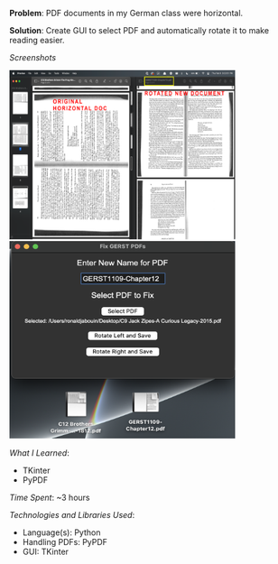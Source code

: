**Problem**: PDF documents in my German class were horizontal.

**Solution**: Create GUI to select PDF and automatically rotate it to make reading easier.

_Screenshots_

<img src="/fixGerst/fixGerst-SS1.2.png" alt="side-by-side-of-pdfs" title="PDFs Side by Side" height = "300" width = "400">
<img src="/fixGerst/fixGerst-SS2.png" alt="gui" title="GUI" height = "350" width = "400">


_What I Learned_:
- TKinter
- PyPDF

_Time Spent_: 
~3 hours

_Technologies and Libraries Used_:
- Language(s): Python
- Handling PDFs: PyPDF
- GUI: TKinter



